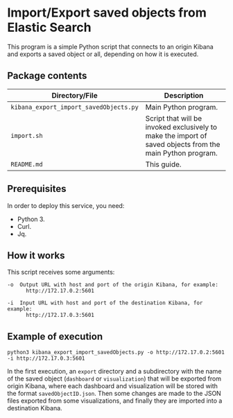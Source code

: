# Import/Export saved objects from Elastic Search
This program is a simple Python script that connects to an origin Kibana and exports a saved object or all, depending on how it is executed.

## Package contents

| Directory/File | Description |
| --- | --- |
| `kibana_export_import_savedObjects.py` | Main Python program. |
| `import.sh` | Script that will be invoked exclusively to make the import of saved objects from the main Python program. |
| `README.md` | This guide. |

## Prerequisites

In order to deploy this service, you need:

* Python 3.
* Curl.
* Jq.

## How it works
This script receives some arguments:


	-o	Output URL with host and port of the origin Kibana, for example:
          http://172.17.0.2:5601

	-i	Input URL with host and port of the destination Kibana, for example:
          http://172.17.0.3:5601

## Example of execution
```
python3 kibana_export_import_savedObjects.py -o http://172.17.0.2:5601 -i http://172.17.0.3:5601
```
In the first execution, an `export` directory and a subdirectory with the name of the saved object (`dashboard` or `visualization`) that will be exported from origin Kibana, where each dashboard and visualization will be stored with the format `savedObjectID.json`. Then some changes are made to the JSON files exported from some visualizations, and finally they are imported into a destination Kibana.
